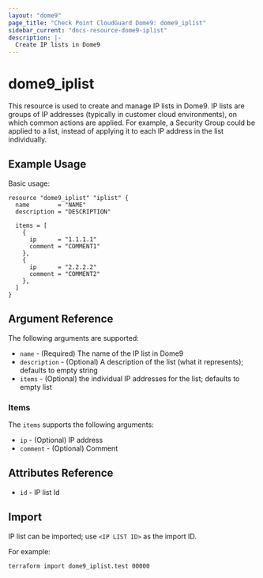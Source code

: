 ```yaml
---
layout: "dome9"
page_title: "Check Point CloudGuard Dome9: dome9_iplist"
sidebar_current: "docs-resource-dome9-iplist"
description: |-
  Create IP lists in Dome9
---
```


# dome9_iplist

This resource is used  to create and manage IP lists in Dome9. IP lists are groups of IP addresses (typically in customer cloud environments), on which common actions are applied. For example, a Security Group could be applied to a list, instead of applying it to each IP address in the list individually.

## Example Usage

Basic usage:

```hcl
resource "dome9_iplist" "iplist" {
  name        = "NAME"
  description = "DESCRIPTION"

  items = [
    {
      ip      = "1.1.1.1"
      comment = "COMMENT1"
    },
    {
      ip      = "2.2.2.2"
      comment = "COMMENT2"
    },
  ]
}

```

## Argument Reference

The following arguments are supported:

* `name` - (Required) The name of the IP list in Dome9
* `description` - (Optional) A description of the list (what it represents); defaults to empty string
* `items` - (Optional) the individual IP addresses for the list; defaults to empty list

### Items 

The `items` supports the following arguments:
    
* `ip` - (Optional) IP address
* `comment` - (Optional) Comment

## Attributes Reference

* `id` - IP list Id

## Import

IP list can be imported; use `<IP LIST ID>` as the import ID. 

For example:

```shell
terraform import dome9_iplist.test 00000
```
